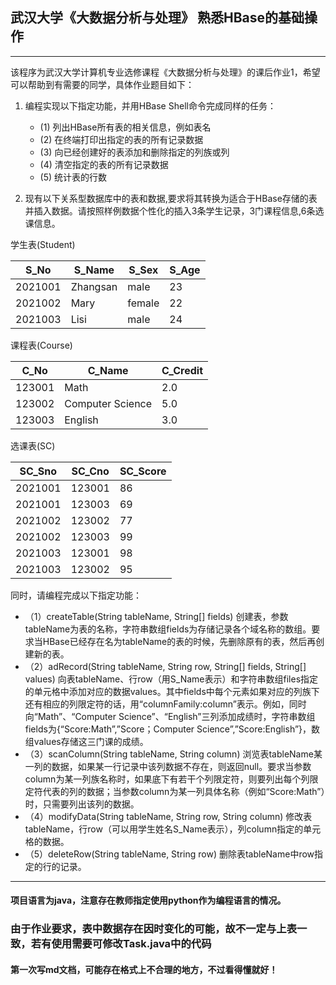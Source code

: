 ## 武汉大学《大数据分析与处理》 熟悉HBase的基础操作

---
该程序为武汉大学计算机专业选修课程《大数据分析与处理》的课后作业1，希望可以帮助到有需要的同学，具体作业题目如下：

1. 编程实现以下指定功能，并用HBase Shell命令完成同样的任务：
   - (1) 列出HBase所有表的相关信息，例如表名
   - (2) 在终端打印出指定的表的所有记录数据
   - (3) 向已经创建好的表添加和删除指定的列族或列
   - (4) 清空指定的表的所有记录数据
   - (5) 统计表的行数


2. 现有以下关系型数据库中的表和数据,要求将其转换为适合于HBase存储的表并插入数据。请按照样例数据个性化的插入3条学生记录，3门课程信息,6条选课信息。

学生表(Student)

| S_No    | S_Name   | S_Sex  | S_Age |
|---------|----------|--------|-------|
| 2021001 | Zhangsan | male   | 23    |
| 2021002 | Mary     | female | 22    |
| 2021003 | Lisi     | male   | 24    |

课程表(Course)

| C_No    | C_Name           | C_Credit |
|---------|------------------|----------|
| 123001  | Math             | 2.0      |
| 123002  | Computer Science | 5.0      |
| 123003  | English          | 3.0      |

选课表(SC)

| SC_Sno  | SC_Cno | SC_Score |
|---------|--------|----------|
| 2021001 | 123001 | 86       |
| 2021001 | 123003 | 69       |
| 2021002 | 123002 | 77       |
| 2021002 | 123003 | 99       |
| 2021003 | 123001 | 98       |
| 2021003 | 123002 | 95       |

同时，请编程完成以下指定功能：
* （1）createTable(String tableName, String[] fields)
创建表，参数tableName为表的名称，字符串数组fields为存储记录各个域名称的数组。要求当HBase已经存在名为tableName的表的时候，先删除原有的表，然后再创建新的表。
* （2）adRecord(String tableName, String row, String[] fields, String[] values)
向表tableName、行row（用S_Name表示）和字符串数组files指定的单元格中添加对应的数据values。其中fields中每个元素如果对应的列族下还有相应的列限定符的话，用“columnFamily:column”表示。例如，同时向“Math”、“Computer Science”、“English”三列添加成绩时，字符串数组fields为{“Score:Math”,”Score；Computer Science”,”Score:English”}，数组values存储这三门课的成绩。
* （3）scanColumn(String tableName, String column)
浏览表tableName某一列的数据，如果某一行记录中该列数据不存在，则返回null。要求当参数column为某一列族名称时，如果底下有若干个列限定符，则要列出每个列限定符代表的列的数据；当参数column为某一列具体名称（例如“Score:Math”）时，只需要列出该列的数据。
* （4）modifyData(String tableName, String row, String column)
修改表tableName，行row（可以用学生姓名S_Name表示），列column指定的单元格的数据。
* （5）deleteRow(String tableName, String row)
删除表tableName中row指定的行的记录。

---

#### 项目语言为java，注意存在教师指定使用python作为编程语言的情况。

### 由于作业要求，表中数据存在因时变化的可能，故不一定与上表一致，若有使用需要可修改Task.java中的代码

#### 第一次写md文档，可能存在格式上不合理的地方，不过看得懂就好！


